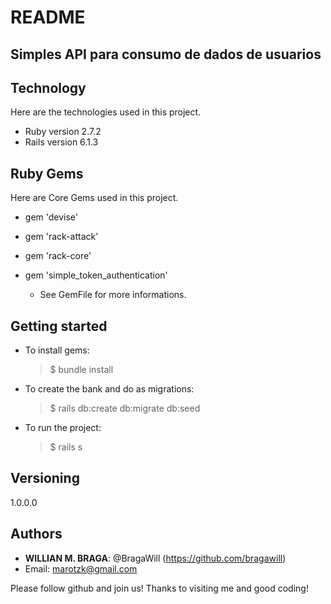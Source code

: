 # README

## Simples API para consumo de dados de usuarios

## Technology
Here are the technologies used in this project.

- Ruby version 2.7.2
- Rails version 6.1.3

## Ruby Gems

Here are Core Gems used in this project.

- gem 'devise'
- gem 'rack-attack'
- gem 'rack-core'
- gem 'simple_token_authentication'

  - See GemFile for more informations.

## Getting started

- To install gems:
  > $ bundle install
- To create the bank and do as migrations:
  > $ rails db:create db:migrate db:seed
- To run the project:
  > $ rails s
 

## Versioning

1.0.0.0

## Authors

- **WILLIAN M. BRAGA**: @BragaWill (https://github.com/bragawill)
- Email: marotzk@gmail.com

Please follow github and join us!
Thanks to visiting me and good coding!